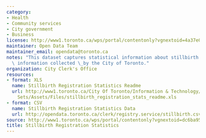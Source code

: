 ```yaml
---
category:
- Health
- Community services
- City government
- Business
license: http://www1.toronto.ca/wps/portal/contentonly?vgnextoid=4a37e03bb8d1e310VgnVCM10000071d60f89RCRD
maintainer: Open Data Team
maintainer_email: opendata@toronto.ca
notes: "This dataset captures statistical information about stillbirth registration\
  \ information collected \_by the City of Toronto."
organization: City Clerk's Office
resources:
- format: XLS
  name: Stillbirth Registration Statistics Readme
  url: http://www1.toronto.ca/City Of Toronto/Information & Technology/Open Data/Data
    Sets/Assets/Files/stillbirth_registration_stats_readme.xls
- format: CSV
  name: Stillbirth Registration Statistics Data
  url: http://opendata.toronto.ca/clerk/registry.service/stillbirth.csv
source: http://www1.toronto.ca/wps/portal/contentonly?vgnextoid=dc6ba9552dbfe310VgnVCM10000071d60f89RCRD&vgnextchannel=1a66e03bb8d1e310VgnVCM10000071d60f89RCRD
title: Stillbirth Registration Statistics
---
```

